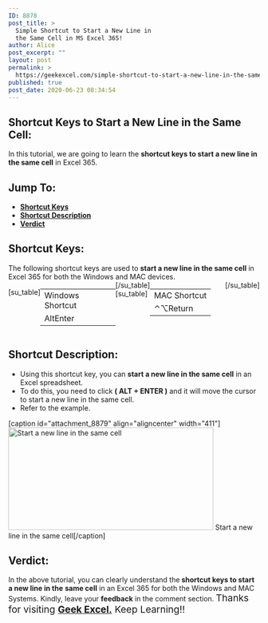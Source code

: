 ```yaml
---
ID: 8878
post_title: >
  Simple Shortcut to Start a New Line in
  the Same Cell in MS Excel 365!
author: Alice
post_excerpt: ""
layout: post
permalink: >
  https://geekexcel.com/simple-shortcut-to-start-a-new-line-in-the-same-cell-in-ms-excel-365/
published: true
post_date: 2020-06-23 08:34:54
---
```

<h2>Shortcut Keys to Start a New Line in the Same Cell:</h2>
In this tutorial, we are going to learn the <strong>shortcut keys to start a new line in the same cell</strong> in Excel 365.
<h2>Jump To:</h2>
<ul>
 	<li><strong><a href="#1">Shortcut Keys</a></strong></li>
 	<li><strong><a href="#2">Shortcut Description</a></strong></li>
 	<li><strong><a href="#3">Verdict</a></strong></li>
</ul>
<h2 id="1">Shortcut Keys:</h2>
The following shortcut keys are used to <strong>start a new line in the same cell</strong> in Excel 365 for both the Windows and MAC devices.
<div style="display: flex;">

[su_table]
<table>
<tbody>
<tr>
<td>Windows Shortcut</td>
</tr>
<tr>
<td style="display: flex;"><span class="key-flex"><span class="win-key"><span class="custom-span-key">Alt</span></span></span><span class="key-flex"><span class="win-key" style="width: 120px;"><span class="custom-span-key">Enter</span></span></span></td>
</tr>
</tbody>
</table>
[/su_table]
[su_table]
<table style="float: right;">
<tbody>
<tr>
<td>MAC Shortcut</td>
</tr>
<tr>
<td style="display: flex;"><span class="key-flex"><span class="mac-key"><span class="custom-span-key">⌃</span></span></span><span class="key-flex"><span class="mac-key"><span class="custom-span-key">⌥</span></span></span><span class="key-flex"><span class="mac-key" style="width: 120px;"><span class="custom-span-key">Return</span></span></span></td>
</tr>
</tbody>
</table>
[/su_table]

</div>
<h2 id="2">Shortcut Description:</h2>
<ul>
 	<li>Using this shortcut key, you can <strong>start a new line in the same cell</strong> in an Excel spreadsheet.</li>
 	<li>To do this, you need to click <strong>( ALT + ENTER )</strong> and it will move the cursor to start a new line in the same cell.</li>
 	<li>Refer to the example.</li>
</ul>
[caption id="attachment_8879" align="aligncenter" width="411"]<img class="size-full wp-image-8879" src="https://geekexcel.com/wp-content/uploads/2020/06/ezgif.com-optimize-20-1.gif" alt="Start a new line in the same cell" width="411" height="205" /> Start a new line in the same cell[/caption]
<h2 id="3">Verdict:</h2>
In the above tutorial, you can clearly understand the<strong> shortcut keys to start a new line in the</strong> <strong>same cell</strong> in an Excel 365 for both the Windows and MAC Systems. Kindly, leave your <strong>feedback</strong> in the comment section. <span style="font-size: 19px;">Thanks for visiting <strong><a href="https://geekexcel.com/">Geek Excel.</a></strong> Keep Learning!!</span>